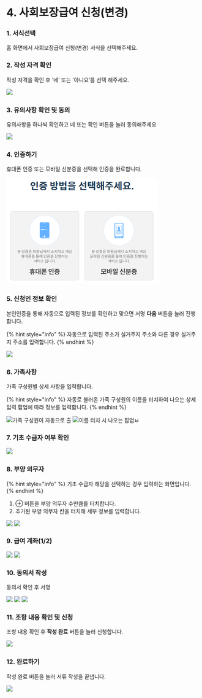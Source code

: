 # 4. 사회보장급여 신청(변경)

### 1. 서식선택

홈 화면에서 사회보장급여 신청(변경) 서식을 선택해주세요.

### 2. 작성 자격 확인

작성 자격을 확인 후 ‘네’ 또는 ‘아니요’를 선택 해주세요.

![](<../../.gitbook/assets/4. 사회보장급여 신청(변경)\_작성자격확인.png>)

### 3. 유의사항 확인 및 동의

유의사항을 하나씩 확인하고 네 또는 확인 버튼을 눌러 동의해주세요

![](../../.gitbook/assets/공통\_유의사항4.png)

### 4. 인증하기

휴대폰 인증 또는 모바일 신분증을 선택해 인증을 완료합니다.

![](<../../.gitbook/assets/image (3).png>)

### 5. 신청인 정보 확인 <a href="#4." id="4."></a>

본인인증을 통해 자동으로 입력된 정보를 확인하고 맞으면 서명  **다음** 버튼을 눌러 진행합니다.

{% hint style="info" %}
자동으로 입력된 주소가 실거주지 주소와 다른 경우 실거주지 주소를 입력합니다.
{% endhint %}

![](<../../.gitbook/assets/4. 사회보장급여 신청(변경)\_신청인 정보 확인.png>)

### 6. 가족사항

가족 구성원별 상세 사항을 입력합니다.

{% hint style="info" %}
자동로 불러온 가족 구성원의 이름을 터치하여 나오는 상세 입력 팝업에 따라 정보를 입력합니다.
{% endhint %}

![가족 구성원이 자동으로 출](<../../.gitbook/assets/4. 사회보장급여 신청(변경)\_가족사항.png>) ![이름 터치 시 나오는 팝업ㅂ](<../../.gitbook/assets/4. 사회보장급여 신청(변경)\_가족사항-가족정보입력.png>)

### 7. 기초 수급자 여부 확인

![](<../../.gitbook/assets/4. 사회보장급여 신청(변경)\_기초 수급자 여부 확인.png>)

### 8. 부양 의무자

{% hint style="info" %}
기초 수급자 해당을 선택하는 경우 입력하는 화면입니다.
{% endhint %}

1. ⊕ 버튼을 부양 의무자 수만큼를 터치합니다.
2. 추가된 부양 의무자 칸을 터치해 세부 정보를 입력합니다.

![](<../../.gitbook/assets/4. 사회보장급여 신청(변경)\_부양 의무자.png>) ![](<../../.gitbook/assets/4. 사회보장급여 신청(변경)\_부양 의무자-1번.png>)

### 9. 급여 계좌(1/2)

![](<../../.gitbook/assets/4. 사회보장급여 신청(변경)\_급여 계좌 1.png>) ![](<../../.gitbook/assets/4. 사회보장급여 신청(변경)\_급여 계좌 2.png>)

### 10. 동의서 작성

동의서 확인 후 서명

![](<../../.gitbook/assets/4. 사회보장급여 신청(변경)\_동의서 작성.png.png>) ![](<../../.gitbook/assets/4. 사회보장급여 신청(변경)\_\_개인정보 수집 및 활용 동의서.png>) ![](<../../.gitbook/assets/4. 사회보장급여 신청(변경)\_선택적 동의서.png>)

### 11. 조항 내용 확인 및 신청

조항 내용 확인 후 **작성 완료** 버튼을 눌러 신청합니다.

![](<../../.gitbook/assets/4. 사회보장급여 신청(변경)\_조항 내용 확인.png>)

### 12. 완료하기

작성 완료 버튼을 눌러 서류 작성을 끝냅니다.

![](<../../.gitbook/assets/공통\_서류 작성이 끝났습니다.png>)
